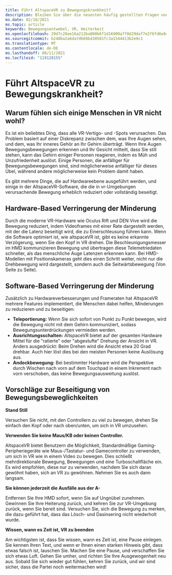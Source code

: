 ```yaml
---
title: Führt AltspaceVR zu Bewegungskrankheit?
description: Bleiben Sie über die neuesten häufig gestellten Fragen und Lösungen für Bewegung in VR-Umgebungen auf dem Laufenden.
ms.date: 02/10/2021
ms.topic: article
keywords: Bewegungsentwebel, VR, Heiterkeit
ms.openlocfilehash: 29d7c20ae16a212ba808b6f1d16909a7f0d29daf7e2f6fd6e8401c83cbdb2e7e
ms.sourcegitcommit: b248ba2a6da7d669b430581fc3a1544413b2e9c1
ms.translationtype: MT
ms.contentlocale: de-DE
ms.lasthandoff: 08/11/2021
ms.locfileid: "119128155"
---
```

# <a name="will-altspacevr-cause-motion-sickness"></a>Führt AltspaceVR zu Bewegungskrankheit?

## <a name="why-do-some-people-feel-ill-in-vr"></a>Warum fühlen sich einige Menschen in VR nicht wohl?

Es ist ein beliebtes Ding, dass alle VR-Vertigo- und -Spots verursachen. Das Problem basiert auf einer Diskrepanz zwischen dem, was Ihre Augen sehen, und dem, was Ihr inneres Gehör an Ihr Gehirn überträgt. Wenn Ihre Augen Bewegungsbewegungen erkennen und Ihr Gesicht mitteilt, dass Sie still stehen, kann das Gehirn einiger Personen reagieren, indem es Müh und Unzufriedenheit auslöst. Einige Personen, die anfälliger für Bewegungsbewegungen sind, sind möglicherweise anfälliger für dieses Übel, während andere möglicherweise kein Problem damit haben. 

Es gibt mehrere Dinge, die auf Hardwareebene ausgeführt werden, und einige in der AltspaceVR-Software, die die in vr-Umgebungen verursachende Bewegung erheblich reduziert oder vollständig beseitigt.

## <a name="hardware-based-nausea-reduction"></a>Hardware-Based Verringerung der Minderung

Durch die moderne VR-Hardware wie Oculus Rift und DEN Vive wird die Bewegung reduziert, indem Videoframes mit einer Rate dargestellt werden, mit der die Latenz beseitigt wird, die zu Einerschleusung führen kann. Wenn die Software optimiert ist, wie altspaceVR ist, gibt es keine erkannte Verzögerung, wenn Sie den Kopf in VR drehen. Die Beschleunigungsmesser im HMD kommunizieren Bewegung und übertragen diese Telemetriedaten schneller, als das menschliche Auge Latenzen erkennen kann. Bei HMD-Modellen mit Positionskameras geht dies einen Schritt weiter, nicht nur die Drehbewegung wird dargestellt, sondern auch die Seitwärtsbewegung (Von Seite zu Seite).

## <a name="software-based-nausea-reduction"></a>Software-Based Verringerung der Minderung

Zusätzlich zu Hardwareverbesserungen und Frameraten hat AltspaceVR mehrere Features implementiert, die Menschen dabei helfen, Minderungen zu reduzieren und zu beseitigen:

* **Teleportierung:** Wenn Sie sich sofort von Punkt zu Punkt bewegen, wird die Bewegung nicht mit dem Gehirn kommuniziert, sodass Bewegungsunterdrückungen vermieden werden.
* **Ausrichtungsschalten:** AltspaceVR bietet auf der gesamten Hardware Mittel für die "ratierte" oder "abgestufte" Drehung der Ansicht in VR. Anders ausgedrückt: Beim Drehen wird die Ansicht etwa 20 Grad drehbar. Auch hier löst dies bei den meisten Personen keine Auslösung aus.
* **Andockbewegung:** Bei bestimmter Hardware wird die Perspektive durch Wischen nach vorn auf dem Touchpad in einem Inkrement nach vorn verschoben, das keine Bewegungsausweitung auslöst. 
 
## <a name="suggestions-for-eliminating-motion-sickness"></a>Vorschläge zur Beseitigung von Bewegungsbeweglichkeiten

**Stand Still**

Versuchen Sie nicht, mit den Controllern zu viel zu bewegen, drehen Sie einfach den Kopf oder nach oben/unten, um sich in VR umzusehen.

**Verwenden Sie keine Maus/KB oder keinen Controller.**

AltspaceVR bietet Benutzern die Möglichkeit, Standardmäßige Gaming-Peripheriegeräte wie Maus-/Tastatur- und Gamecontroller zu verwenden, um sich in VR wie in einem Video zu bewegen. Dies schließt mehrdirektionale Bewegung, Bewegungen und eine Turboschaltfläche ein. Es wird empfohlen, diese nur zu verwenden, nachdem Sie sich daran gewöhnt haben, sich an VR zu gewöhnen. Nehmen Sie es auch dann langsam.

**Sie können jederzeit die Ausfälle aus der A-**

Entfernen Sie Ihre HMD sofort, wenn Sie auf Ungnübel zunehmen. Gewinnen Sie Ihre Heiterung zurück, und kehren Sie zur VR-Umgebung zurück, wenn Sie bereit sind. Versuchen Sie, sich die Bewegung zu merken, die dazu geführt hat, dass das Lösch- und Dasinsering nicht wiederholt wurde.

**Wissen, wann es Zeit ist, VR zu beenden**

Am wichtigsten ist, dass Sie wissen, wann es Zeit ist, eine Pause einlegen. Sie kennen Ihren Text, und wenn er Ihnen einen starken Hinweis gibt, dass etwas falsch ist, lauschen Sie. Machen Sie eine Pause, und verschaffen Sie sich etwas Luft. Gehen Sie umher, und richten Sie Ihre Ausgewogenheit neu aus. Sobald Sie sich wieder gut fühlen, kehren Sie zurück, und wir sind sicher, dass die Partei noch weitermachen wird!